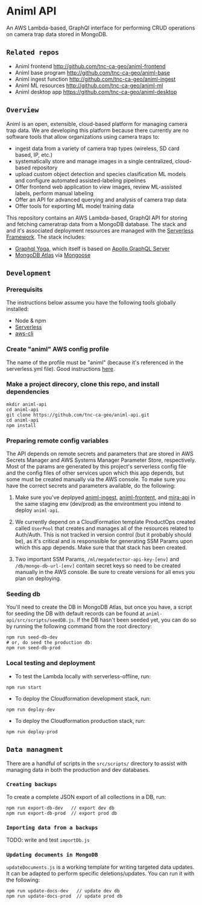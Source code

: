 # Animl API
An AWS Lambda-based, GraphQl interface for performing CRUD operations on camera 
trap data stored in MongoDB.

## `Related repos`

- Animl frontend          http://github.com/tnc-ca-geo/animl-frontend
- Animl base program      http://github.com/tnc-ca-geo/animl-base
- Animl ingest function   http://github.com/tnc-ca-geo/animl-ingest
- Animl ML resources      http://github.com/tnc-ca-geo/animl-ml
- Animl desktop app       https://github.com/tnc-ca-geo/animl-desktop

## `Overview`

Animl is an open, extensible, cloud-based platform for managing camera trap data.
We are developing this platform because there currently are no software tools that allow 
organizations using camera traps to:

- ingest data from a variety of camera trap types (wireless, SD card based, IP, etc.)
- systematically store and manage images in a single centralized, cloud-based repository
- upload custom object detection and species clasification ML models and configure 
automated assisted-labeling pipelines
- Offer frontend web application to view images, review ML-assisted labels, 
perform manual labeling
- Offer an API for advanced querying and analysis of camera trap data
- Offer tools for exporting ML model training data

This repository contains an AWS Lambda-based, GraphQl API for storing and 
fetching cameratrap data from a MongoDB database. The stack and and it's 
associated deployment resources are managed with the 
[Serverless Framework](serverless.com/). The stack includes:
- [Graphql Yoga](https://github.com/prisma-labs/graphql-yoga), which itself is 
based on [Apollo GraphQL Server](https://www.apollographql.com/docs/apollo-server/)
- [MongoDB Atlas](https://www.mongodb.com/cloud/atlas) via 
[Mongoose](https://mongoosejs.com/)

## `Development`

### Prerequisits
The instructions below assume you have the following tools globally installed:
- Node & npm
- [Serverless](https://www.serverless.com/framework/docs/getting-started/)
- [aws-cli](https://aws.amazon.com/cli/)

### Create "animl" AWS config profile
The name of the profile must be "animl" (because it's referenced in the 
serverless.yml file). Good instructions 
[here](https://www.serverless.com/framework/docs/providers/aws/guide/credentials/).

### Make a project direcory, clone this repo, and install dependencies
```
mkdir animl-api
cd animl-api
git clone https://github.com/tnc-ca-geo/animl-api.git
cd animl-api
npm install
```

### Preparing remote config variables
The API depends on remote secrets and parameters that are stored in AWS Secrets 
Manager and AWS Systems Manager Parameter Store, respectively. Most of the 
params are generated by this project's serverless config file and the 
config files of other services upon which this app depends, but some must be 
created manually via the AWS console. To make sure you have the correct secrets 
and parameters available, do the following: 

1. Make sure you've deplpyed [animl-ingest](http://github.com/tnc-ca-geo/animl-ingest), 
[animl-frontent](http://github.com/tnc-ca-geo/animl-frontend), 
and [mira-api](https://github.com/tnc-ca-geo/animl-ml/tree/master/api/mira) in the 
same staging env (dev/prod) as the environtment you intend to deploy `animl-api`.

2. We currently depend on a CloudFormation template ProductOps created called 
`UserPool` that creates and manages all of the resources related to Auth/Auth. 
This is not tracked in version control (but it probably should be), as it's 
critical and is responssible for generating SSM Params upon which this app 
depends. Make sure that that stack has been created. 

3. Two important SSM Params, `/ml/megadetector-api-key-[env]` and 
`/db/mongo-db-url-[env]` contain secret keys so need to be created manually in 
the AWS console. Be sure to create versions for all envs you plan on deploying.

### Seeding db
You'll need to create the DB in MongoDB Atlas, but once you have, a script for 
seeding the DB with default records can be found at
```animl-api/src/scripts/seedDB.js```. If the DB hasn't been seeded yet, 
you can do so by running the following command from the root directory:
```
npm run seed-db-dev 
# or, do seed the production db:
npm run seed-db-prod
```

### Local testing and deployment
- To test the Lambda locally with serverless-offline, run: 
```
npm run start
```

- To deploy the Cloudformation development stack, run: 
```
npm run deploy-dev
``` 

- To deploy the Cloudformation production stack, run: 
```
npm run deploy-prod
```

## `Data managment`
There are a handful of scripts in the `src/scripts/` directory to assist with 
managing data in both the production and dev databases.

### `Creating backups`
To create a complete JSON export of all collections in a DB, run:
```
npm run export-db-dev   // export dev db
npm run export-db-prod  // export prod db
```

### `Importing data from a backups`
TODO: write and test `importDb.js`

### `Updating documents in MongoDB`
`updateDocuments.js` is a working template for writing targeted data updates. 
It can be adapted to perform specific deletions/updates. You can run it with 
the following: 
```
npm run update-docs-dev   // update dev db
npm run update-docs-prod  // update prod db
```